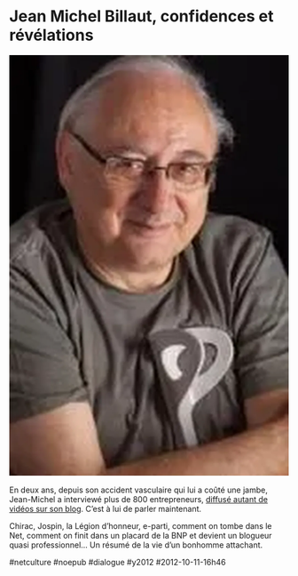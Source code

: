 # Jean Michel Billaut, confidences et révélations

![](_i/billaut.webp)

En deux ans, depuis son accident vasculaire qui lui a coûté une jambe, Jean-Michel a interviewé plus de 800 entrepreneurs, [diffusé autant de vidéos sur son blog](http://billaut.typepad.com/). C’est à lui de parler maintenant.

Chirac, Jospin, la Légion d’honneur, e-parti, comment on tombe dans le Net, comment on finit dans un placard de la BNP et devient un blogueur quasi professionnel… Un résumé de la vie d’un bonhomme attachant.



#netculture #noepub #dialogue #y2012 #2012-10-11-16h46
